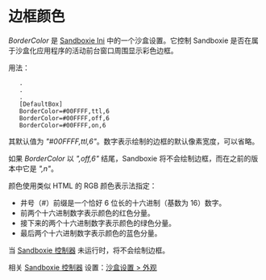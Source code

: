 # 边框颜色

_BorderColor_ 是 [Sandboxie Ini](SandboxieIni.md) 中的一个沙盒设置。它控制 Sandboxie 是否在属于沙盒化应用程序的活动前台窗口周围显示彩色边框。

用法：

```
   .
   .
   .
   [DefaultBox]
   BorderColor=#00FFFF,ttl,6
   BorderColor=#00FFFF,off,6
   BorderColor=#00FFFF,on,6
```

其默认值为 _"#00FFFF,ttl,6"_。数字表示绘制的边框的默认像素宽度，可以省略。

如果 _BorderColor_ 以 _",off,6"_ 结尾，Sandboxie 将不会绘制边框，而在之前的版本中它是 _",n"_。

颜色使用类似 HTML 的 RGB 颜色表示法指定：

*   井号（#）前缀是一个恰好 6 位长的十六进制（基数为 16）数字。
*   前两个十六进制数字表示颜色的红色分量。
*   接下来的两个十六进制数字表示颜色的绿色分量。
*   最后两个十六进制数字表示颜色的蓝色分量。

当 [Sandboxie 控制器](SandboxieControl.md) 未运行时，将不会绘制边框。

相关 [Sandboxie 控制器](SandboxieControl.md) 设置：[沙盒设置 > 外观](AppearanceSettings.md) 